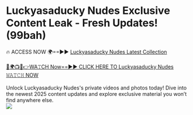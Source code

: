 # Luckyasaducky Nudes Exclusive Content Leak - Fresh Updates! (99bah)

🔥 ACCESS NOW 🌍==►► <a href="https://tinyurl.com/2mz8nhtm" rel="nofollow">Luckyasaducky Nudes Latest Collection</a>
<br><br>
[🔴🌍📺📱👉WA𝚃CH Now==►► CLICK HERE TO Luckyasaducky Nudes 𝚆𝙰𝚃𝙲𝙷 NOW](https://tinyurl.com/2mz8nhtm)
<br><br>
Unlock Luckyasaducky Nudes's private videos and photos today! Dive into the newest 2025 content updates and explore exclusive material you won’t find anywhere else.
<br>
<a href="https://tinyurl.com/2mz8nhtm" rel="nofollow" data-target="animated-image.originalLink"><img src="https://camo.githubusercontent.com/8a4f000d20f83aca3bf7ec5f350d767afa0574a8a352519fd8cfa583a6f93a33/68747470733a2f2f692e696d6775722e636f6d2f644a486b345a712e676966" data-canonical-src="https://i.imgur.com/dJHk4Zq.gif" style="max-width: 100%; display: inline-block;" data-target="animated-image.originalImage"></a>
<br>
